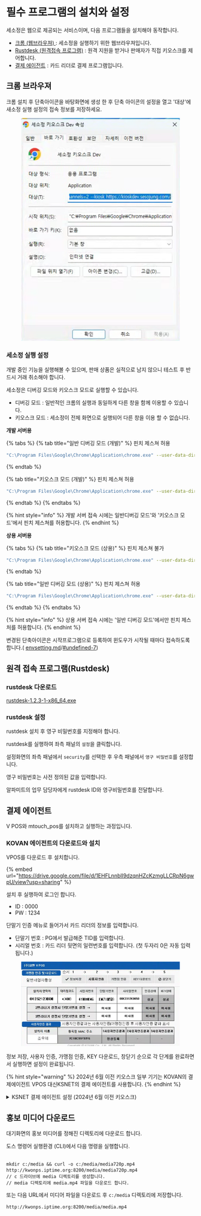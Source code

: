 # 필수 프로그램의 설치와 설정

세소정은 웹으로 제공되는 서비스이며, 다음 프로그램들을 설치해야 동작합니다.

* [크롬 (웹브라우져) ](./#undefined): 세소정을 실행하기 위한 웹브라우져입니다.
* [Rustdesk (원격접속 프로그램)](./#rustdesk) : 원격 지원을 받거나 판매자가 직접 키오스크를 제어합니다.
* [결제 에이전트](./#undefined-8) : 카드 리더로 결제 프로그램입니다.

## 크롬 브라우져

크롬 설치 후 단축아이콘을 바탕화면에 생성 한 후 단축 아이콘의 설정을 열고 '대상'에 새소정 실행 설정의 접속 정보를 저장하세요.

<figure><img src=".gitbook/assets/image.png" alt=""><figcaption></figcaption></figure>

### 세소정 실행 설정

개발 중인 기능을 실행해볼 수 있으며, 판매 상품은 실적으로 남지 않으니 테스트 후 반드시 거래 취소해야 합니다.

세소정은 디버깅 모드와 키오스크 모드로 실행할 수 있습니다.

* 디버깅 모드 : 일반적인 크롬의 실행과 동일하게 다른 창을 함께 이용할 수 있습니다.
* 키오스크 모드 : 세소정이 전체 화면으로 실행되어 다른 창을 이용  할 수 없습니다.

**개발 서버용**



{% tabs %}
{% tab title="일반 디버깅 모드 (개발)" %}
핀치 제스쳐 허용

```bash
"C:\Program Files\Google\Chrome\Application\chrome.exe" --user-data-dir="C:\sesojung-dev-normal" --disable-web-security --disable-notifications https://kioskdev.sesojung.com/
```
{% endtab %}

{% tab title="키오스크 모드 (개발)" %}
핀치 제스쳐 허용

```bash
"C:\Program Files\Google\Chrome\Application\chrome.exe" --user-data-dir="C:\sesojung-dev-kiosk" --disable-web-security --disable-notifications --kiosk https://kioskdev.sesojung.com/"
```
{% endtab %}
{% endtabs %}

{% hint style="info" %}
개발 서버 접속 시에는 일반디버깅  모드'와 '키오스크 모드'에서 핀치 제스쳐를 허용합니다.
{% endhint %}

**상용 서버용**

{% tabs %}
{% tab title="키오스크 모드 (상용)" %}
핀치 제스쳐 불가

```sh
"C:\Program Files\Google\Chrome\Application\chrome.exe" --user-data-dir="C:\sesojung-prod-kiosk" --disable-web-security --disable-notifications --disable-pinch --kiosk https://ki.sesojung.com/"
```
{% endtab %}

{% tab title="일반 디버깅 모드 (상용)" %}
핀치 제스쳐 허용

```bash
"C:\Program Files\Google\Chrome\Application\chrome.exe" --user-data-dir="C:\chrome-prod-normal" --disable-web-security --disable-notifications https://ki.sesojung.com/"
```
{% endtab %}
{% endtabs %}

{% hint style="info" %}
상용 서버 접속 시에는 '일반 디버깅 모드'에서만 핀치 제스처를 허용합니다.
{% endhint %}

변경된 단축아이콘은 시작프로그램으로 등록하여 윈도우가 시작될 때마다 접속하도록 합니다.( [envsetting.md](initialize/envsetting.md "mention")/[#undefined-7](initialize/envsetting.md#undefined-7 "mention"))



## 원격  접속 프로그램(Rustdesk)

### rustdesk 다운로드

[rustdesk-1.2.3-1-x86\_64.exe](https://github.com/rustdesk/rustdesk/releases/download/1.2.3-1/rustdesk-1.2.3-1-x86\_64.exe)

### rustdesk 설정

rustdesk 설치 후 영구 비밀번호를 지정해야 합니다.

rustdesk를 실행하여 좌측 패널의 `설정`을 클릭합니다.

설정화면의 좌측 패널에서 `security`를 선택한 후 우측 패널에서 `영구 비밀번호`를 설정합니다.

영구 비밀번호는 사전 정의된 값을 입력합니다.

알파미트의 업무 담당자에게 rustdesk ID와 영구비밀번호를 전달합니다.



## 결제 에이전트

V POS와 mtouch\_pos를 설치하고 실행하는 과정입니다.

### KOVAN 에이전트의 다운로드와 설치

VPOS를 다운로드 후 설치합니다.

{% embed url="https://drive.google.com/file/d/1EHFLnnblI9dzqnHZcKzmgLLCRpN6gwpU/view?usp=sharing" %}

설치 후 실행하여 로그인 합니다.

* ID : 0000
* PW : 1234

단말기 인증 메뉴로 들어가서 카드 리더의 정보를  입력합니다.

* 단말기 번호 : PG에서 발급해준 TID를 입력합니다.
* 시리얼 번호 : 카드 리더 뒷면의 일련번호를 입력합니다. (첫 두자리 0은 자동 입력됩니다.)

<figure><img src=".gitbook/assets/image (1).png" alt=""><figcaption></figcaption></figure>

정보 저장, 사용자 인증, 가맹점 인증, KEY 다운로드, 창닫기 순으로 각 단계를 완료하면서 실행하면 설정이 완료됩니다.

{% hint style="warning" %}
2024년 6월 이전 키오스크 일부 기기는 KOVAN의 결제에이전트 VPOS 대신KSNET의 결제 에이전트를 사용합니다.
{% endhint %}

<details>

<summary>KSNET 결제 에이전트 설정 (2024년 6월 이전 키오스크)</summary>

다음   내용은 2024년인10월기준하여 인천 축협의 일부 기기만 해당합니다.

KSNET 결제 에이전트는 KOVAN V POS와 호환되지 않습니다.

### KSNET 에이전트

[#ksnet](./#ksnet "mention")를 다운로드하여  설치하고 실행하세요.

에이전트 실행 후 다음과 같이 설정합니다.

1. 실행하여 "1. 암호화 리더기"의 `'자동 검색'` 클릭합니다.
2. 포트가 정상적으로 잡히면 `'테스트'`하여 무결성 을 점검합니다.
3. 상기 1\~2번이 모두 완료되면 하단의 `'서비스 시작'`을 클릭하여 에이전트 실행을 완료합니다.

<img src=".gitbook/assets/image (4).png" alt="" data-size="original">

실행  중인 KSCAT은 화면 하단의 작업표시줄에서 클릭하여다시 열 수 있습니다.



### mTouch 결제 에이전트

[#mtouch](./#mtouch "mention")를    다운로드하세요.

실행 파일을 더블클릭하여 실행하면 창을 최소화 또는 창닫기를 하여도 실행됩니다.

mTouch 결제 에이전트는 설정 과정이 없습니다.

</details>



## 홍보 미디어 다운로드

대기화면의 홍보 미디어를 정해진 디렉토리에 다운로드 합니다.

도스 명령어 실행환경 (CLI)에서 다음 명령을 실행합니다.

```shell

mkdir c:/media && curl -o c:/media/media720p.mp4 http://kwonps.iptime.org:8200/media/media720p.mp4
// c 드라이브에 media 디렉토리를 생성합니다.
// media 디렉토리에 media.mp4 파일을 다운로드 합니다.
```

또는 다음 URL에서 미디어 파일을 다운로드 후 `c:/media` 디렉토리에 저장합니다.

```url
http://kwonps.iptime.org:8200/media/media.mp4
```
